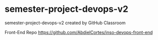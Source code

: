 # semester-project-devops-v2
semester-project-devops-v2 created by GitHub Classroom

Front-End Repo
https://github.com/AbdielCortes/inso-devops-front-end
